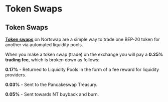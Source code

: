 # Token Swaps

## Token Swaps

[**Token swaps**](https://exchange.nortswap.finance/#/swap) on Nortswap are a simple way to trade one BEP-20 token for another via automated liquidity pools.

When you make a token swap (trade) on the exchange you will pay a **0.25% trading fee**, which is broken down as follows:

**0.17%** - Returned to Liquidity Pools in the form of a fee reward for liquidity providers.

**0.03%** - Sent to the Pancakeswap Treasury.

**0.05%** - Sent towards NT buyback and burn.
